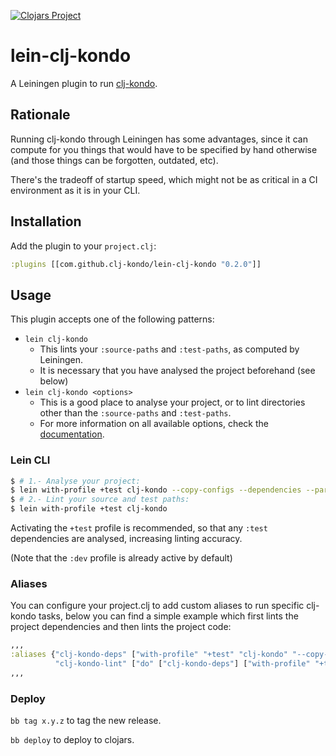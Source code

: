 [![Clojars Project](https://img.shields.io/clojars/v/com.github.clj-kondo/lein-clj-kondo.svg)](https://clojars.org/com.github.clj-kondo/lein-clj-kondo)

# lein-clj-kondo

A Leiningen plugin to run [clj-kondo](https://github.com/clj-kondo/clj-kondo).

## Rationale

Running clj-kondo through Leiningen has some advantages, since it can compute for you things that would have to be specified by hand otherwise
(and those things can be forgotten, outdated, etc).

There's the tradeoff of startup speed, which might not be as critical in a CI environment as it is in your CLI.

## Installation

Add the plugin to your `project.clj`:

```clojure
:plugins [[com.github.clj-kondo/lein-clj-kondo "0.2.0"]]
```

## Usage

This plugin accepts one of the following patterns:

* `lein clj-kondo`
  * This lints your `:source-paths` and `:test-paths`, as computed by Leiningen.
  * It is necessary that you have analysed the project beforehand (see below)
* `lein clj-kondo <options>`
  * This is a good place to analyse your project, or to lint directories other than the `:source-paths` and `:test-paths`.
  * For more information on all available options, check the [documentation](https://github.com/clj-kondo/clj-kondo/blob/master/doc/config.md).

### Lein CLI

``` bash
$ # 1.- Analyse your project:
$ lein with-profile +test clj-kondo --copy-configs --dependencies --parallel $classpath
$ # 2.- Lint your source and test paths:
$ lein with-profile +test clj-kondo
```

Activating the `+test` profile is recommended, so that any `:test` dependencies are analysed, increasing linting accuracy.

(Note that the `:dev` profile is already active by default)

### Aliases

You can configure your project.clj to add custom aliases to run specific clj-kondo tasks, below you can find a simple example which first lints the project dependencies and then lints the project code:

```clojure
,,,
:aliases {"clj-kondo-deps" ["with-profile" "+test" "clj-kondo" "--copy-configs" "--dependencies" "--parallel" "$classpath"]
          "clj-kondo-lint" ["do" ["clj-kondo-deps"] ["with-profile" "+test" "clj-kondo"]]}
,,,
```

### Deploy

`bb tag x.y.z` to tag the new release.

`bb deploy` to deploy to clojars.
